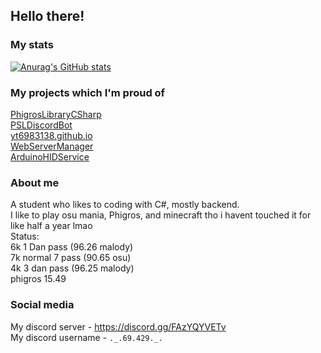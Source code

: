 ## Hello there!
### My stats
[![Anurag's GitHub stats](https://github-readme-stats.vercel.app/api?username=yt6983138)](https://github.com/anuraghazra/github-readme-stats)
### My projects which I'm proud of
[PhigrosLibraryCSharp](https://github.com/yt6983138/PhigrosLibraryCSharp) <br/>
[PSLDiscordBot](https://github.com/yt6983138/PSLDiscordBot) <br/>
[yt6983138.github.io](https://github.com/yt6983138/yt6983138.github.io) <br/>
[WebServerManager](https://github.com/yt6983138/WebServerManager) <br/>
[ArduinoHIDService](https://github.com/yt6983138/ArduinoHIDService)
### About me
A student who likes to coding with C#, mostly backend. <br/>
I like to play osu mania, Phigros, and minecraft tho i havent touched it for like half a year lmao <br/>
Status: <br/>
6k 1 Dan pass (96.26 malody) <br/>
7k normal 7 pass (90.65 osu) <br/>
4k 3 dan pass (96.25 malody) <br/>
phigros 15.49 <br/>
### Social media
My discord server - https://discord.gg/FAzYQYVETv <br/>
My discord username - `._.69.429._.`
